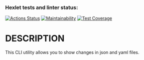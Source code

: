 ### Hexlet tests and linter status:
[![Actions Status](https://github.com/sergey-emelyanov/python-project-50/workflows/hexlet-check/badge.svg)](https://github.com/sergey-emelyanov/python-project-50/actions) 
[![Maintainability](https://api.codeclimate.com/v1/badges/3bfd70fac20d9d4ab12d/maintainability)](https://codeclimate.com/github/sergey-emelyanov/python-project-50/maintainability)
[![Test Coverage](https://api.codeclimate.com/v1/badges/3bfd70fac20d9d4ab12d/test_coverage)](https://codeclimate.com/github/sergey-emelyanov/python-project-50/test_coverage)

# DESCRIPTION

This CLI utility allows you to show changes in json and yaml files.

